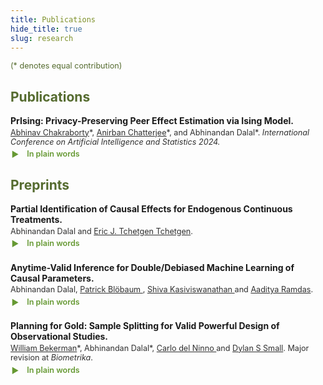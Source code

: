 ```yaml
---
title: Publications
hide_title: true
slug: research
---
```


<!-- # Conference Publications
 
<span style="font-size: 0.9em; font-weight: bold;">*[_PrIsing: Privacy-Preserving Peer Effect Estimation via Ising Model._](https://proceedings.mlr.press/v238/chakraborty24a.html)* [<i class="fa-solid fa-book"></i>](https://proceedings.mlr.press/v238/chakraborty24a.html) &nbsp; [<i class="ai ai-arxiv ai"></i>](https://arxiv.org/abs/2401.16596) &nbsp; [<i class="fab fa-github"></i>](https://github.com/anirbanc96/PrIsing)</span>     
<span style="font-size: 0.8em;">[Abhinav Chakraborty](https://abhinavc3.github.io/), Anirban Chatterjee, [Abhinandan Dalal](https://statistics.wharton.upenn.edu/profile/abdalal/). *International Conference on Artificial Intelligence and Statistics 2024*.</span>
 
<style>
  .content-container {
    display: flex;
    align-items: flex-start;
  }
  .text-container {
    flex-grow: 1;
  }

  .side-image {
    margin-top: 5px;
    margin-left: 30px; /* Adjust the space between the image and the text */
    max-width: 40%; /* Adjust the width of the image */
    border-radius: 2%; /* Make the image circular */
    overflow: hidden; /* Hide anything outside of the circle */
  }

  /* Responsive design for smaller screens */
  @media (max-width: 768px) {
    .side-image {
      max-width: 100%;
      margin-left: 0;
      margin-bottom: 20px;
    }

    .content-container {
      flex-direction: column;
    }
  }
</style>

# New aspects # 
-->

<!-- Icons: Academicons (scholarly) + Font Awesome (GitHub only) -->
<link rel="stylesheet" href="https://cdn.jsdelivr.net/gh/jpswalsh/academicons@1/css/academicons.min.css">
<link rel="stylesheet" href="https://cdnjs.cloudflare.com/ajax/libs/font-awesome/6.5.0/css/all.min.css"/>

<style>
  .pub { margin: .9rem 0 1.4rem; }
  .pub .title { font-weight: 600; font-size: 1em; }
  .pub .meta { font-size: .9em; opacity: .9; margin-top: .15rem; }

  :root {
         --olive-color: rgb(102, 153, 51); /* Define a CSS variable for the olive color */
     }
  .olive-word {
     color: var(--olive-color);
   }

/*   details.simple { margin: .3rem 0 0 .1rem; }
  details.simple > summary {
    cursor: pointer; list-style: none; display: inline-flex; align-items: center; gap: .4rem; font-weight: 600;
  }
  details.simple > summary::before {
    content: "▶"; display: inline-block; transform: translateY(1px); transition: transform .15s;
  }
  details.simple[open] > summary::before { transform: rotate(90deg); }
  details.simple .body {
    font-size: .85rem; line-height: 1.35; color: #444;
    margin: .4rem 0 .2rem 1.4rem; max-width: 68ch;
  } */

 details.simple { margin: .3rem 0 0 .1rem; 
                  color: var(--olive-color); 
}
 details.simple > summary {
   cursor: pointer; 
   list-style: none; 
   display: inline-flex; 
   align-items: center; 
   gap: .4rem; 
   font-weight: 600;
   /* Adjust font size of the summary here */
   font-size: 0.9em; 
 }
 details.simple > summary::before {
   content: "▶"; 
   display: inline-block; 
   transform: translateY(1px); 
   transition: transform .15s;
 }
 details.simple[open] > summary::before { transform: rotate(90deg); }
 details.simple .body {
   font-size: .85rem; 
   line-height: 1.35; 
   color: #444;
   margin: .4rem 0 .2rem 1.4rem; 
   max-width: 68ch;
 }

 /* Responsive design for smaller screens */
  @media (max-width: 768px) {
    .side-image {
      max-width: 100%;
      margin-left: 0;
      margin-bottom: 20px;
    }

    .content-container {
      flex-direction: column;
    }
  }
 
</style>

<span style = "color: #556B2F; font-size: 0.9em; "> (* denotes equal contribution) </span>

<h2 style="color: #556B2F;">Publications</h2>

<div class="pub">
  <div class="title">
    <span style="font-weight: bold;">
      <strong> PrIsing: Privacy-Preserving Peer Effect Estimation via Ising Model. </strong>
      <a href="https://proceedings.mlr.press/v238/chakraborty24a.html" aria-label="Proceedings of Machine Learning Research">
        <i class="fa-solid fa-book"></i>
      </a>
      <a href="https://arxiv.org/abs/2401.16596" aria-label="arXiv">
         <i class="ai ai-arxiv ai"></i>
      </a>
<!--       <a href="https://github.com/anirbanc96/ECMMD-CondTwoSamp" aria-label="GitHub repository">
        <i class="fab fa-github"></i>
      </a> -->
    </span>
  </div>
  <div class="meta">
   <a href = "https://abhinavc3.github.io/">Abhinav Chakraborty</a>*, 
   <a href = "https://anirbanc96.github.io/main/">Anirban Chatterjee</a>*, and
   Abhinandan Dalal*. 
   <em> International Conference on Artificial Intelligence and Statistics 2024. </em>
   </div>
  <details class="simple">
    <summary><i class="ai ai-open-access ai"></i> In plain words </summary>
    <div class="body">Add your short, friendly summary here.</div>
  </details>
</div>



<h2 style="color: #556B2F;">Preprints</h2>

<div class="pub">
  <div class="title">
    <span style="font-weight: bold;">
      <strong> Partial Identification of Causal Effects for Endogenous Continuous Treatments. </strong>
      <a href="https://arxiv.org/abs/2508.13946" aria-label="arXiv">
        <i class="ai ai-arxiv ai"></i>
      </a>
<!--       <a href="https://github.com/anirbanc96/ECMMD-CondTwoSamp" aria-label="GitHub repository">
        <i class="fab fa-github"></i>
      </a> -->
    </span>
  </div>
  <div class="meta">Abhinandan Dalal and <a href = "https://statistics.wharton.upenn.edu/profile/ett/">Eric J. Tchetgen Tchetgen</a>. </div>
  <details class="simple">
    <summary><i class="ai ai-open-access ai"></i> In plain words </summary>
    <div class="body">Add your short, friendly summary here.</div>
  </details>
</div>

<div class="pub">
  <div class="title">
    <span style="font-weight: bold;">
      <strong> Anytime-Valid Inference for Double/Debiased Machine Learning of Causal Parameters. </strong>
      <a href="https://arxiv.org/abs/2408.09598" aria-label="arXiv">
        <i class="ai ai-arxiv ai"></i>
      </a>
<!--       <a href="https://github.com/anirbanc96/ECMMD-CondTwoSamp" aria-label="GitHub repository">
        <i class="fab fa-github"></i>
      </a> -->
    </span>
  </div>
  <div class="meta">Abhinandan Dalal, 
   <a href = "https://www.amazon.science/author/patrick-bloebaum">Patrick Bl&ouml;baum </a>, <a href = "https://www.shivakasiviswanathan.com/">Shiva Kasiviswanathan </a> and 
   <a href = "https://www.stat.cmu.edu/~aramdas/">Aaditya Ramdas</a>. </div>
  <details class="simple">
    <summary><i class="ai ai-open-access ai"></i> In plain words </summary>
    <div class="body">Add your short, friendly summary here.</div>
  </details>
</div>

<div class="pub">
  <div class="title">
    <span style="font-weight: bold;">
      <strong>  Planning for Gold: Sample Splitting for Valid Powerful Design of Observational Studies.  </strong>
      <a href="https://arxiv.org/abs/2406.00866" aria-label="arXiv">
        <i class="ai ai-arxiv ai"></i>
      </a>
<!--       <a href="https://github.com/anirbanc96/ECMMD-CondTwoSamp" aria-label="GitHub repository">
        <i class="fab fa-github"></i>
      </a> -->
    </span>
  </div>
  <div class="meta">
   <a href = "https://willbekerman.github.io/research/">William Bekerman</a>*, 
   Abhinandan Dalal*,
   <a href = "https://blogs.worldbank.org/en/team/c/carlo-del-ninno">Carlo del Ninno </a> and 
   <a href = "https://statistics.wharton.upenn.edu/profile/dsmall/">Dylan S Small</a>.  
   Major revision at <em>Biometrika</em>.
  </div>
  <details class="simple">
    <summary><i class="ai ai-open-access ai"></i> In plain words </summary>
    <div class="body">Add your short, friendly summary here.</div>
  </details>
</div>

